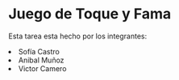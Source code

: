 <h1> Juego de Toque y Fama</h1>
<p>Esta tarea esta hecho por los integrantes: </p>

<li>Sofía Castro </li>
<li>Anibal Muñoz</li>
<li>Victor Camero</li>